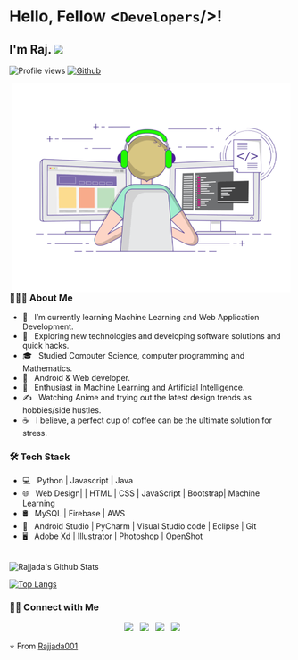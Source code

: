 <!-- <div align="center">
<img width="100%" height = "100%" src="https://raw.githubusercontent.com/Aditya664/Aditya664/main/68747470733a2f2f6d69726f2e6d656469756d2e636f6d2f6d61782f313434342f312a5a352d6c576b797a635242356168676d3971797876672e706e67.png" alt="cover" />
</div>
 -->
<h1> Hello, Fellow <<code>Developers</code>/>! </h1>
<h2>
I'm Raj. <img src="https://github.com/souvikguria98/souvikguria98/blob/master/Hi.gif" width="25">
 </h2>
<p align='center'>
</p>


![Profile views](https://visitor-badge.glitch.me/badge?page_id=Rajjada001.Rajjada001)
[![Github](https://img.shields.io/github/followers/Aditya664?label=Follow&style=social)](https://github.com/Rajjada001)

<img align="right" alt="GIF" src="https://raw.githubusercontent.com/devSouvik/devSouvik/master/gif3.gif" width="500"/>

<h3> 👨🏻‍💻 About Me </h3>

- 🔭 &nbsp; I’m currently learning Machine Learning and Web Application Development.
- 🤔 &nbsp; Exploring new technologies and developing software solutions and quick hacks.
- 🎓 &nbsp; Studied Computer Science, computer programming and Mathematics.
- 💼 &nbsp; Android & Web developer.
- 🌱 &nbsp; Enthusiast in Machine Learning and Artificial Intelligence.
- ✍️ &nbsp; Watching Anime and trying out the latest design trends as hobbies/side hustles.
- ☕ &nbsp; I believe, a perfect cup of coffee can be the ultimate solution for stress. 

<h3>🛠 Tech Stack</h3>

- 💻 &nbsp; Python | Javascript | Java 
- 🌐 &nbsp; Web Design| | HTML | CSS | JavaScript | Bootstrap| Machine Learning 
- 🛢 &nbsp; MySQL | Firebase | AWS
- 🔧 &nbsp; Android Studio | PyCharm | Visual Studio code | Eclipse | Git
- 🖥 &nbsp; Adobe Xd | Illustrator | Photoshop | OpenShot

<br>

<img align="center" src="https://github-readme-stats.vercel.app/api?username=rajjada001&include_all_commits=true&count_private=true&show_icons=true&line_height=20&title_color=7A7ADB&icon_color=2234AE&text_color=D3D3D3&bg_color=0,000000,130F40" alt="Rajjada's Github Stats">

</br>

[![Top Langs](https://github-readme-stats.vercel.app/api/top-langs/?username=devSouvik&layout=compact&text_color=daf7dc&bg_color=151515)](https://github.com/Rajjada001/github-readme-stats)


<h3> 🤝🏻 Connect with Me </h3>

<p align="center">
&nbsp; <a href="https://twitter.com/Raj_8055_" target="_blank" rel="noopener noreferrer"><img src="https://img.icons8.com/plasticine/100/000000/twitter.png" width="50" /></a>  
&nbsp; <a href="https://www.instagram.com/raj_jada_" target="_blank" rel="noopener noreferrer"><img src="https://img.icons8.com/plasticine/100/000000/instagram-new.png" width="50" /></a>  
&nbsp; <a href="https://www.linkedin.com/in/nagaraju-jada-897819195/" target="_blank" rel="noopener noreferrer"><img src="https://img.icons8.com/plasticine/100/000000/linkedin.png" width="50" /></a>
&nbsp; <a href="mailto:Rajjda001@gmail.com" target="_blank" rel="noopener noreferrer"><img src="https://img.icons8.com/plasticine/100/000000/gmail.png"  width="50" /></a>
</p>

⭐️ From [Rajjada001](https://github.com/Rajjada001)



